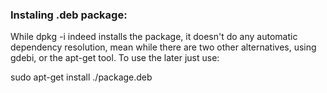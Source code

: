 ### Instaling .deb package:

While dpkg -i indeed installs the package, it doesn't do any automatic dependency resolution, mean while there are two other alternatives, using gdebi, or the apt-get tool. To use the later just use:

sudo apt-get install ./package.deb
